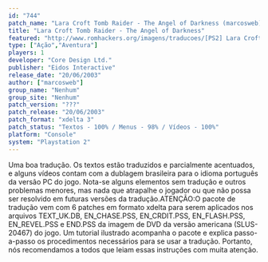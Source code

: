 ```yaml
---
id: "744"
patch_name: "Lara Croft Tomb Raider - The Angel of Darkness (marcosweb)"
title: "Lara Croft Tomb Raider - The Angel of Darkness"
featured: "http://www.romhackers.org/imagens/traducoes/[PS2] Lara Croft Tomb Raider - The Angel of Darkness - marcosweb - 1.jpg"
type: ["Ação","Aventura"]
players: 1
developer: "Core Design Ltd."
publisher: "Eidos Interactive"
release_date: "20/06/2003"
author: ["marcosweb"]
group_name: "Nenhum"
group_site: "Nenhum"
patch_version: "???"
patch_release: "20/06/2003"
patch_format: "xdelta 3"
patch_status: "Textos - 100% / Menus - 98% / Vídeos - 100%"
platform: "Console"
system: "Playstation 2"
---
```


Uma boa tradução. Os textos estão traduzidos e parcialmente acentuados, e alguns vídeos contam com a dublagem brasileira para o idioma português da versão PC do jogo. Nota-se alguns elementos sem tradução e outros problemas menores, mas nada que atrapalhe o jogador ou que não possa ser resolvido em futuras versões da tradução.ATENÇÃO:O pacote de tradução vem com 6 patches em formato xdelta para serem aplicados nos arquivos TEXT_UK.DB, EN_CHASE.PSS, EN_CRDIT.PSS, EN_FLASH.PSS, EN_REVEL.PSS e END.PSS da imagem de DVD da versão americana (SLUS-20467) do jogo. Um tutorial ilustrado acompanha o pacote e explica passo-a-passo os procedimentos necessários para se usar a tradução. Portanto, nós recomendamos a todos que leiam essas instruções com muita atenção.